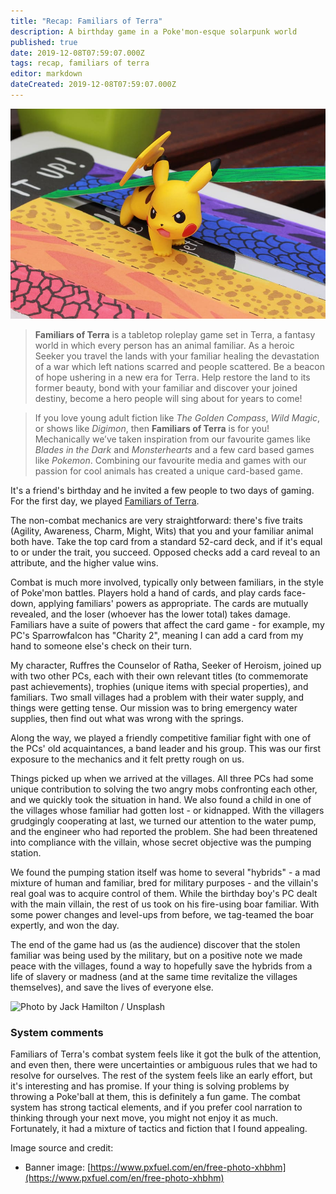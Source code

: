 ```yaml
---
title: "Recap: Familiars of Terra"
description: A birthday game in a Poke'mon-esque solarpunk world
published: true
date: 2019-12-08T07:59:07.000Z
tags: recap, familiars of terra
editor: markdown
dateCreated: 2019-12-08T07:59:07.000Z
---
```


![Featured Image](recap-familiars-of-terra.jpg)

> **Familiars of Terra** is a tabletop roleplay game set in Terra, a fantasy world in which every person has an animal familiar. As a heroic Seeker you travel the lands with your familiar healing the devastation of a war which left nations scarred and people scattered. Be a beacon of hope ushering in a new era for Terra. Help restore the land to its former beauty, bond with your familiar and discover your joined destiny, become a hero people will sing about for years to come!

> If you love young adult fiction like _The Golden Compass_, _Wild Magic_, or shows like _Digimon_, then **Familiars of Terra** is for you! Mechanically we’ve taken inspiration from our favourite games like _Blades in the Dark_ and _Monsterhearts_ and a few card based games like _Pokemon_. Combining our favourite media and games with our passion for cool animals has created a unique card-based game.

It's a friend's birthday and he invited a few people to two days of gaming. For the first day, we played [Familiars of Terra](https://www.angryhamsterpublishing.com/fot/).

The non-combat mechanics are very straightforward: there's five traits (Agility, Awareness, Charm, Might, Wits) that you and your familiar animal both have. Take the top card from a standard 52-card deck, and if it's equal to or under the trait, you succeed. Opposed checks add a card reveal to an attribute, and the higher value wins.

Combat is much more involved, typically only between familiars, in the style of Poke'mon battles. Players hold a hand of cards, and play cards face-down, applying familiars' powers as appropriate. The cards are mutually revealed, and the loser (whoever has the lower total) takes damage. Familiars have a suite of powers that affect the card game - for example, my PC's Sparrowfalcon has "Charity 2", meaning I can add a card from my hand to someone else's check on their turn.

My character, Ruffres the Counselor of Ratha, Seeker of Heroism, joined up with two other PCs, each with their own relevant titles (to commemorate past achievements), trophies (unique items with special properties), and familiars. Two small villages had a problem with their water supply, and things were getting tense. Our mission was to bring emergency water supplies, then find out what was wrong with the springs.

Along the way, we played a friendly competitive familiar fight with one of the PCs' old acquaintances, a band leader and his group. This was our first exposure to the mechanics and it felt pretty rough on us.

Things picked up when we arrived at the villages. All three PCs had some unique contribution to solving the two angry mobs confronting each other, and we quickly took the situation in hand. We also found a child in one of the villages whose familiar had gotten lost - or kidnapped. With the villagers grudgingly cooperating at last, we turned our attention to the water pump, and the engineer who had reported the problem. She had been threatened into compliance with the villain, whose secret objective was the pumping station.

We found the pumping station itself was home to several "hybrids" - a mad mixture of human and familiar, bred for military purposes - and the villain's real goal was to acquire control of them. While the birthday boy's PC dealt with the main villain, the rest of us took on his fire-using boar familiar. With some power changes and level-ups from before, we tag-teamed the boar expertly, and won the day.

The end of the game had us (as the audience) discover that the stolen familiar was being used by the military, but on a positive note we made peace with the villages, found a way to hopefully save the hybrids from a life of slavery or madness (and at the same time revitalize the villages themselves), and save the lives of everyone else.

![Photo by <a href="https://unsplash.com/@jacc?utm_source=ghost&utm_medium=referral&utm_campaign=api-credit">Jack Hamilton</a> / <a href="https://unsplash.com/?utm_source=ghost&utm_medium=referral&utm_campaign=api-credit">Unsplash</a>](https://images.unsplash.com/photo-1501003878151-d3cb87799705?ixlib=rb-1.2.1&q=80&fm=jpg&crop=entropy&cs=tinysrgb&w=2000&fit=max&ixid=eyJhcHBfaWQiOjExNzczfQ)

### System comments

Familiars of Terra's combat system feels like it got the bulk of the attention, and even then, there were uncertainties or ambiguous rules that we had to resolve for ourselves. The rest of the system feels like an early effort, but it's interesting and has promise. If your thing is solving problems by throwing a Poke'ball at them, this is definitely a fun game. The combat system has strong tactical elements, and if you prefer cool narration to thinking through your next move, you might not enjoy it as much. Fortunately, it had a mixture of tactics and fiction that I found appealing.

Image source and credit:

* Banner image: [https://www.pxfuel.com/en/free-photo-xhbhm](https://www.pxfuel.com/en/free-photo-xhbhm)


    